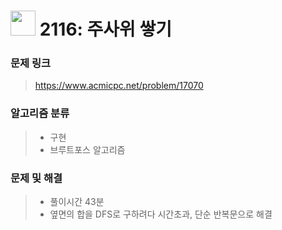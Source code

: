 # <img src="https://d2gd6pc034wcta.cloudfront.net/tier/11.svg" width="40"> 2116: 주사위 쌓기

### 문제 링크

> https://www.acmicpc.net/problem/17070



### 알고리즘 분류

>- 구현
>- 브루트포스 알고리즘



### 문제 및 해결

>- 풀이시간 43분
>- 옆면의 합을 DFS로 구하려다 시간초과, 단순 반복문으로 해결